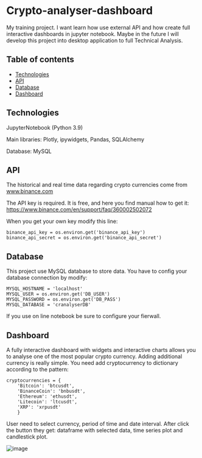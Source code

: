 # Crypto-analyser-dashboard

My training project. I want learn how use external API and how create full interactive dashboards in jupyter notebook.
Maybe in the future I will develop this project into desktop application to full Technical Analysis.

## Table of contents
* [Technologies](#Technologies)
* [API](#API)
* [Database](#Database)
* [Dashboard](#Dashboard)


## Technologies

JupyterNotebook (Python 3.9)

  Main libraries: Plotly, ipywidgets, Pandas, SQLAlchemy
  
Database: MySQL


## API

The historical and real time data regarding crypto currencies come from www.binance.com

The API key is required. It is free, and here you find manual how to get it: https://www.binance.com/en/support/faq/360002502072

When you get your own key modify this line: 
```
binance_api_key = os.environ.get('binance_api_key')
binance_api_secret = os.environ.get('binance_api_secret')
```


## Database

This project use MySQL database to store data. 
You have to config your database connection by modify:
```
MYSQL_HOSTNAME = 'localhost'
MYSQL_USER = os.environ.get('DB_USER')
MYSQL_PASSWORD = os.environ.get('DB_PASS')
MYSQL_DATABASE = 'cranalyserDB'
```
If you use on line notebook be sure to configure your fierwall. 


## Dashboard

A fully interactive dashboard with widgets and interactive charts allows you to analyse one of the most popular crypto currency.
Adding additional currency is really simple. You need add cryptocurrency to dictionary according to the pattern:
```
cryptocurrencies = {
    'Bitcoin': 'btcusdt',
    'BinanceCoin': 'bnbusdt',
    'Ethereum': 'ethusdt',
    'Litecoin': 'ltcusdt',
    'XRP': 'xrpusdt'
    }
```
User need to select currency, period of time and date interval. After click the button they get: dataframe with selected data, time series plot and candlestick plot. 

![image](https://user-images.githubusercontent.com/63808220/114439352-2bc51480-9bc9-11eb-89f6-8ff032186226.png)





